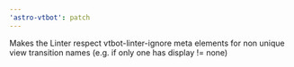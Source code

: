 ```yaml
---
'astro-vtbot': patch
---
```


Makes the Linter respect vtbot-linter-ignore meta elements for non unique view transition names (e.g. if only one has display != none)
